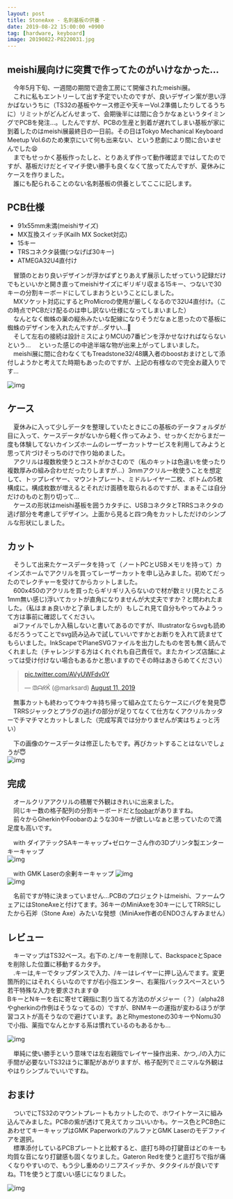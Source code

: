 ```yaml
---
layout: post
title: StoneAxe - 名刺基板の供養 -
date: 2019-08-22 15:00:00 +0900
tag: [hardware, keyboard]
image: 20190822-P8220031.jpg
---
```


## meishi展向けに突貫で作ってたのがいけなかった…

　今年5月下旬、一週間の期間で遊舎工房にて開催されたmeishi展。  
　これに私もエントリーして出す予定でいたのですが、良いデザイン案が思い浮かばないうちに（TS32の基板やケース修正や天キーVol.2準備したりしてるうちに）リミットがどんどんせまって、会期後半には間に合うかなぁというタイミングでPCBを発注…。したんですが、PCBの生産と到着が遅れてしまい基板が家に到着したのはmeishi展最終日の一日前。その日はTokyo Mechanical Keyboard Meetup Vol.6のため東京にいて何も出来ない、という悲劇により間に合いませんでした😫  
　までもせっかく基板作ったしと、とりあえず作って動作確認まではしてたのですが、基板だけだとイマイチ使い勝手も良くなくて放ってたんですが、夏休みにケースを作りました。  
　誰にも配られることのない名刺基板の供養としてここに記します。  

## PCB仕様

- 91x55mm未満(meishiサイズ)
- MX互換スイッチ(Kailh MX Socket対応)
- 15キー
- TRSコネクタ装備(つなげば30キー)
- ATMEGA32U4直付け

　冒頭のとおり良いデザインが浮かばずとりあえず展示したぜっていう記録だけでもといいかと開き直ってmeishiサイズにギリギリ収まる15キー、つないで30キーの分割キーボードにしてしまおうということにしました。  
　MXソケット対応にするとProMicroの使用が厳しくなるので32U4直付け。（この時点でPCBだけ配るのは申し訳ない仕様になってしまいました）  
　なんとなく蜘蛛の巣の縦糸みたいな配線になりそうだなぁと思ったので基板に蜘蛛のデザインを入れたんですが…ダサい…🤦‍  
　そして左右の接続は設計ミスによりMCUの7番ピンを浮かせなければならないという…
　といった感じの中途半端な物が出来上がってしまいました。  
　meishi展に間に合わなくてもTreadstone32/48購入者のboostおまけとして添付しようかと考えてた時期もあったのですが、上記の有様なので完全お蔵入りです…  

![img](/assets/photos/2019-05-26-APC_1177.jpg)  

## ケース

　夏休みに入って少しデータを整理していたときにこの基板のデータフォルダが目に入って、ケースデータがないから軽く作ってみよう、せっかくだからまだ一度も体験してないカインズホームのレーザーカットサービスを利用してみようと思って片づけそっちのけで作り始めました。  
　アクリルは複数枚使うとコストがかさむので（私のキットは色違いを使ったり複数厚みの組み合わせだったりしますが…）3mmアクリル一枚使うことを想定して、トップレイヤー、マウントプレート、ミドルレイヤー二枚、ボトムの5枚構成に。構成枚数が増えるとそれだけ面積を取られるのですが、まぁそこは自分だけのものと割り切って…  
　ケースの形状はmeishi基板を囲うカタチに、USBコネクタとTRRSコネクタの逃げ部分を考慮してデザイン。上面から見ると四つ角をカットしただけのシンプルな形状にしました。  

## カット

　そうして出来たケースデータを持って（ノートPCとUSBメモリを持って）カインズホームでアクリルを買ってレーザーカットを申し込みました。初めてだったのでレクチャーを受けてからカットしました。  
　600x450のアクリルを買ったらギリギリ入らないので材が数ミリ(見たところ1mm無い感じ)浮いてカットが直角になりませんが大丈夫ですか？と問われたました。（私はまぁ良いかと了承しましたが）もしこれ見て自分もやってみようって方は事前に確認してください。  
　aiファイルでしか入稿しないと書いてあるのですが、Illustratorならsvgも読めるだろうってことでsvg読み込みで試していいですかとお断りを入れて読ませてもらいました。InkScapeでPlaneSVGファイルを出力したものを苦も無く読んでくれました（チャレンジする方はくれぐれも自己責任で。またカインズ店舗によっては受け付けない場合もあるかと思いますのでその時はあきらめてください）  

<blockquote class="twitter-tweet"><p lang="und" dir="ltr"><a href="https://t.co/AVyUWFdv0Y">pic.twitter.com/AVyUWFdv0Y</a></p>&mdash; ᙢᗩᖇḰ (@marksard) <a href="https://twitter.com/marksard/status/1160508890611535873?ref_src=twsrc%5Etfw">August 11, 2019</a></blockquote> <script async src="https://platform.twitter.com/widgets.js" charset="utf-8"></script>

　無事カットも終わってウキウキ持ち帰って組み立てたらケースにバグを発見😇  
　TRRSジャックとプラグの逃げの部分が足りてなくて仕方なくアクリルカッターでチマチマとカットしました（完成写真では分かりませんが実はちょっと汚い）  

　下の画像のケースデータは修正したもです。再びカットすることはないでしょうが😇  
![img](/assets/photos/stoneaxe_case.png)  

## 完成

　オールクリアアクリルの積層で外観はきれいに出来ました。  
　同じキー数の格子配列の分割キーボードだと[foobar](http://www.40percent.club/2017/09/foobar-10.html)がありますね。  
　前々からGherkinやFoobarのような30キーが欲しいなぁと思っていたので満足度も高いです。  

　with ダイアテックSAキーキャップ+ゼロケーさん作の3Dプリンタ製エンターキーキャップ  
![img](/assets/photos/20190811-P8110113.jpg)  

　with GMK Laserの余剰キーキャップ
![img](/assets/photos/20190822-P8220029.jpg)  
![img](/assets/photos/20190822-P8220031.jpg)  

　名前ですが特に決まっていません…PCBのプロジェクトはmeishi、ファームウェアにはStoneAxeと付けてます。36キーのMiniAxeを30キーにしてTRRSにしたから石斧（Stone Axe）みたいな発想（MiniAxe作者のENDOさんすみません）  

## レビュー

　キーマップはTS32ベース。右下の.と/キーを削除して、BackspaceとSpaceを削除した位置に移動するカタチ。  
　.キーは,キーでタップダンスで入力、/キーはレイヤーに押し込んでます。変更箇所的にはそれくらいなのですが右小指エンター、右薬指バックスペースという若干特殊な入力を要求されます😅  
BキーとNキーを右に寄せて親指に割り当てる方法のがメジャー（？）（alpha28やgherkinの作例はそうなってるの）ですが、BNMキーの運指が変わるほうが学習コストが高そうなので避けています。あとRhymestoneの30キーやNomu30で小指、薬指でなんとかする系は慣れているのもあるかも…  

![img](/assets/photos/stoneaxe_keymap.png)  

　単純に使い勝手という意味では左右親指でレイヤー操作出来、かつ,./の入力に手間が必要ないTS32ほうに軍配があがりますが、格子配列でミニマルな外観はやはりシンプルでいいですね。  

## おまけ

　ついでにTS32のマウントプレートもカットしたので、ホワイトケースに組み込んでみました。PCBの紫が透けて見えてカッコいいかも。ケース色とPCB色にあわせてキーキャップはGMK PaperworkのアルファとGMK Laserのモデファイアを選択。  
　標準添付しているPCBプレートと比較すると、底打ち時の打鍵音はどのキーも均質な音になり打鍵感も固くなりました。Gateron Redを使うと底打ちで指が痛くなりやすいので、もう少し重めのリニアスイッチか、タクタイルが良いですね。T1を使うと丁度いい感じになりました。  

![img](/assets/photos/20190811-IMG_9384.jpg)  
